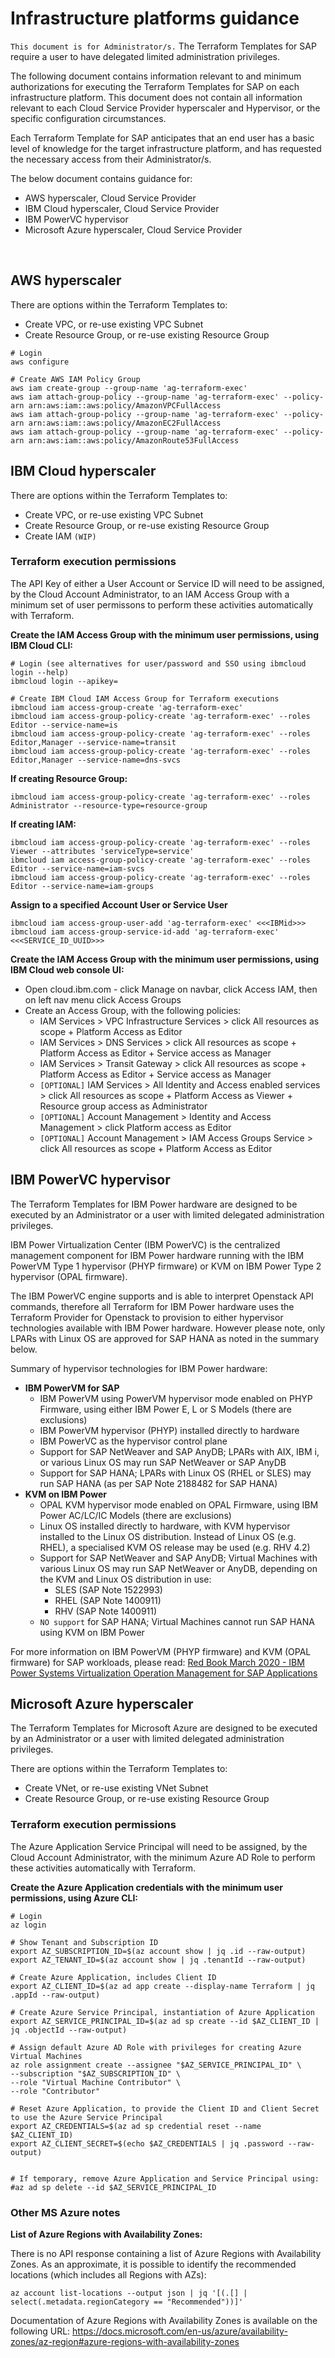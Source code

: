 # Infrastructure platforms guidance

`This document is for Administrator/s.` The Terraform Templates for SAP require a user to have delegated limited administration privileges.


The following document contains information relevant to and minimum authorizations for executing the Terraform Templates for SAP on each infrastructure platform. This document does not contain all information relevant to each Cloud Service Provider hyperscaler and Hypervisor, or the specific configuration circumstances.

Each Terraform Template for SAP anticipates that an end user has a basic level of knowledge for the target infrastructure platform, and has requested the necessary access from their Administrator/s.

The below document contains guidance for:
- AWS hyperscaler, Cloud Service Provider
- IBM Cloud hyperscaler, Cloud Service Provider
- IBM PowerVC hypervisor
- Microsoft Azure hyperscaler, Cloud Service Provider

<br/>

## AWS hyperscaler

There are options within the Terraform Templates to:
- Create VPC, or re-use existing VPC Subnet
- Create Resource Group, or re-use existing Resource Group

```
# Login
aws configure

# Create AWS IAM Policy Group
aws iam create-group --group-name 'ag-terraform-exec'
aws iam attach-group-policy --group-name 'ag-terraform-exec' --policy-arn arn:aws:iam::aws:policy/AmazonVPCFullAccess
aws iam attach-group-policy --group-name 'ag-terraform-exec' --policy-arn arn:aws:iam::aws:policy/AmazonEC2FullAccess
aws iam attach-group-policy --group-name 'ag-terraform-exec' --policy-arn arn:aws:iam::aws:policy/AmazonRoute53FullAccess
```


## IBM Cloud hyperscaler

There are options within the Terraform Templates to:
- Create VPC, or re-use existing VPC Subnet
- Create Resource Group, or re-use existing Resource Group
- Create IAM `(WIP)`

### Terraform execution permissions

The API Key of either a User Account or Service ID will need to be assigned, by the Cloud Account Administrator, to an IAM Access Group with a minimum set of user permissons to perform these activities automatically with Terraform.

**Create the IAM Access Group with the minimum user permissions, using IBM Cloud CLI:**

```
# Login (see alternatives for user/password and SSO using ibmcloud login --help)
ibmcloud login --apikey=

# Create IBM Cloud IAM Access Group for Terraform executions
ibmcloud iam access-group-create 'ag-terraform-exec'
ibmcloud iam access-group-policy-create 'ag-terraform-exec' --roles Editor --service-name=is
ibmcloud iam access-group-policy-create 'ag-terraform-exec' --roles Editor,Manager --service-name=transit
ibmcloud iam access-group-policy-create 'ag-terraform-exec' --roles Editor,Manager --service-name=dns-svcs
```

**If creating Resource Group:**
```
ibmcloud iam access-group-policy-create 'ag-terraform-exec' --roles Administrator --resource-type=resource-group
```

**If creating IAM:**
```
ibmcloud iam access-group-policy-create 'ag-terraform-exec' --roles Viewer --attributes 'serviceType=service'
ibmcloud iam access-group-policy-create 'ag-terraform-exec' --roles Editor --service-name=iam-svcs
ibmcloud iam access-group-policy-create 'ag-terraform-exec' --roles Editor --service-name=iam-groups
```

**Assign to a specified Account User or Service User**
```
ibmcloud iam access-group-user-add 'ag-terraform-exec' <<<IBMid>>>
ibmcloud iam access-group-service-id-add 'ag-terraform-exec' <<<SERVICE_ID_UUID>>>
```

**Create the IAM Access Group with the minimum user permissions, using IBM Cloud web console UI:**

- Open cloud.ibm.com - click Manage on navbar, click Access IAM, then on left nav menu click Access Groups
- Create an Access Group, with the following policies:
  - IAM Services > VPC Infrastructure Services > click All resources as scope + Platform Access as Editor
  - IAM Services > DNS Services > click All resources as scope + Platform Access as Editor + Service access as Manager
  - IAM Services > Transit Gateway > click All resources as scope + Platform Access as Editor + Service access as Manager
  - `[OPTIONAL]` IAM Services > All Identity and Access enabled services > click All resources as scope + Platform Access as Viewer + Resource group access as Administrator
  - `[OPTIONAL]` Account Management > Identity and Access Management > click Platform access as Editor
  - `[OPTIONAL]` Account Management > IAM Access Groups Service > click All resources as scope + Platform Access as Editor


## IBM PowerVC hypervisor

The Terraform Templates for IBM Power hardware are designed to be executed by an Administrator or a user with limited delegated administration privileges.

IBM Power Virtualization Center (IBM PowerVC) is the centralized management component for IBM Power hardware running with the IBM PowerVM Type 1 hypervisor (PHYP firmware) or KVM on IBM Power Type 2 hypervisor (OPAL firmware).

The IBM PowerVC engine supports and is able to interpret Openstack API commands, therefore all Terraform for IBM Power hardware uses the Terraform Provider for Openstack to provision to either hypervisor technologies available with IBM Power hardware. However please note, only LPARs with Linux OS are approved for SAP HANA as noted in the summary below.

Summary of hypervisor technologies for IBM Power hardware:
- **IBM PowerVM for SAP**
  - IBM PowerVM using PowerVM hypervisor mode enabled on PHYP Firmware, using either IBM Power E, L or S Models (there are exclusions)
  - IBM PowerVM hypervisor (PHYP) installed directly to hardware
  - IBM PowerVC as the hypervisor control plane
  - Support for SAP NetWeaver and SAP AnyDB; LPARs with AIX, IBM i, or various Linux OS may run SAP NetWeaver or SAP AnyDB
  - Support for SAP HANA; LPARs with Linux OS (RHEL or SLES) may run SAP HANA (as per SAP Note 2188482 for SAP HANA)
- **KVM on IBM Power**
  - OPAL KVM hypervisor mode enabled on OPAL Firmware, using IBM Power AC/LC/IC Models (there are exclusions)
  - Linux OS installed directly to hardware, with KVM hypervisor installed to the Linux OS distribution. Instead of Linux OS (e.g. RHEL), a specialised KVM OS release may be used (e.g. RHV 4.2)
  - Support for SAP NetWeaver and SAP AnyDB; Virtual Machines with various Linux OS may run SAP NetWeaver or AnyDB, depending on the KVM and Linux OS distribution in use:
    - SLES (SAP Note 1522993)
    - RHEL (SAP Note 1400911)
    - RHV (SAP Note 1400911)
  - `NO support` for SAP HANA; Virtual Machines cannot run SAP HANA using KVM on IBM Power

For more information on IBM PowerVM (PHYP firmware) and KVM (OPAL firmware) for SAP workloads, please read:
[Red Book March 2020 - IBM Power Systems Virtualization Operation Management for SAP Applications](http://www.redbooks.ibm.com/redpapers/pdfs/redp5579.pdf)

## Microsoft Azure hyperscaler

The Terraform Templates for Microsoft Azure are designed to be executed by an Administrator or a user with limited delegated administration privileges.

There are options within the Terraform Templates to:
- Create VNet, or re-use existing VNet Subnet
- Create Resource Group, or re-use existing Resource Group

### Terraform execution permissions

The Azure Application Service Principal will need to be assigned, by the Cloud Account Administrator, with the minimum Azure AD Role to perform these activities automatically with Terraform.

**Create the Azure Application credentials with the minimum user permissions, using Azure CLI:**
```
# Login
az login

# Show Tenant and Subscription ID
export AZ_SUBSCRIPTION_ID=$(az account show | jq .id --raw-output)
export AZ_TENANT_ID=$(az account show | jq .tenantId --raw-output)

# Create Azure Application, includes Client ID
export AZ_CLIENT_ID=$(az ad app create --display-name Terraform | jq .appId --raw-output)

# Create Azure Service Principal, instantiation of Azure Application
export AZ_SERVICE_PRINCIPAL_ID=$(az ad sp create --id $AZ_CLIENT_ID | jq .objectId --raw-output)

# Assign default Azure AD Role with privileges for creating Azure Virtual Machines
az role assignment create --assignee "$AZ_SERVICE_PRINCIPAL_ID" \
--subscription "$AZ_SUBSCRIPTION_ID" \
--role "Virtual Machine Contributor" \
--role "Contributor"

# Reset Azure Application, to provide the Client ID and Client Secret to use the Azure Service Principal
export AZ_CREDENTIALS=$(az ad sp credential reset --name $AZ_CLIENT_ID)
export AZ_CLIENT_SECRET=$(echo $AZ_CREDENTIALS | jq .password --raw-output)


# If temporary, remove Azure Application and Service Principal using:
#az ad sp delete --id $AZ_SERVICE_PRINCIPAL_ID
```

### Other MS Azure notes

**List of Azure Regions with Availability Zones:**

There is no API response containing a list of Azure Regions with Availability Zones. As an approximate, it is possible to identify the recommended locations (which includes all Regions with AZs):
```
az account list-locations --output json | jq '[(.[] | select(.metadata.regionCategory == "Recommended"))]'
```

Documentation of Azure Regions with Availability Zones is available on the following URL:
https://docs.microsoft.com/en-us/azure/availability-zones/az-region#azure-regions-with-availability-zones
